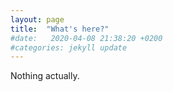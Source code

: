 ```yaml
---
layout: page
title:  "What's here?"
#date:   2020-04-08 21:38:20 +0200
#categories: jekyll update
---
```


Nothing actually.
